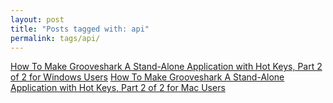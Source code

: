 ```yaml
---
layout: post
title: "Posts tagged with: api"
permalink: tags/api/
---
```

[How To Make Grooveshark A Stand-Alone Application with Hot Keys, Part 2 of 2 for Windows Users](/2011/08/how-to-make-grooveshark-stand-alone_7630)
[How To Make Grooveshark A Stand-Alone Application with Hot Keys, Part 2 of 2 for Mac Users](/2011/08/how-to-make-grooveshark-stand-alone_11)
